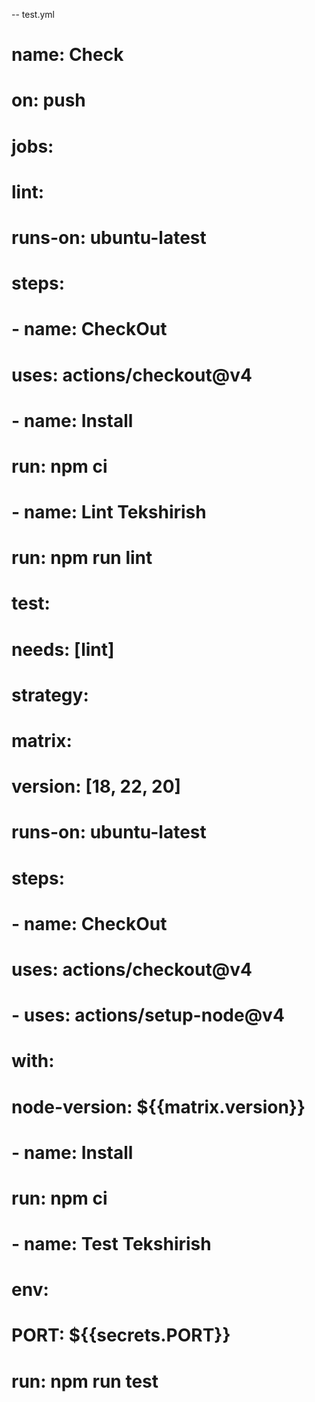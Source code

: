 -- test.yml

# name: Check
# on: push
# jobs:
#   lint:
#     runs-on: ubuntu-latest
#     steps:
#       - name: CheckOut
#         uses: actions/checkout@v4
#       - name: Install
#         run: npm ci
#       - name: Lint Tekshirish
#         run: npm run lint
#   test:
#     needs: [lint]
#     strategy:
#       matrix:
#         version: [18, 22, 20]
#     runs-on: ubuntu-latest
#     steps:
#       - name: CheckOut
#         uses: actions/checkout@v4
#       - uses: actions/setup-node@v4
#         with:
#           node-version: ${{matrix.version}}
#       - name: Install
#         run: npm ci
#       - name: Test Tekshirish
#         env:
#           PORT: ${{secrets.PORT}}
#         run: npm run test
